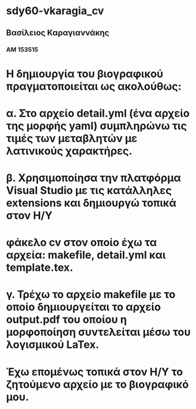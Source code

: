 # sdy60-vkaragia_cv
## Βασίλειος Καραγιαννάκης 
### ΑΜ 153515
# Η δημιουργία του βιογραφικού πραγματοποιείται ως ακολούθως:
# α. Στο αρχείο detail.yml (ένα αρχείο της μορφής yaml) συμπληρώνω τις τιμές των μεταβλητών με λατινικούς χαρακτήρες. 
# β. Χρησιμοποίησα την πλατφόρμα Visual Studio με τις κατάλληλες extensions και δημιουργώ τοπικά στον Η/Υ 
# φάκελο cv στον οποίο έχω τα αρχεία: makefile, detail.yml και template.tex. 
# γ. Τρέχω το αρχείο makefile με το οποίο δημιουργείται το αρχείο output.pdf του οποίου η μορφοποίηση συντελείται μέσω του λογισμικού LaTex.
# Έχω επομένως τοπικά στον Η/Υ το ζητούμενο αρχείο με το βιογραφικό μου. 
